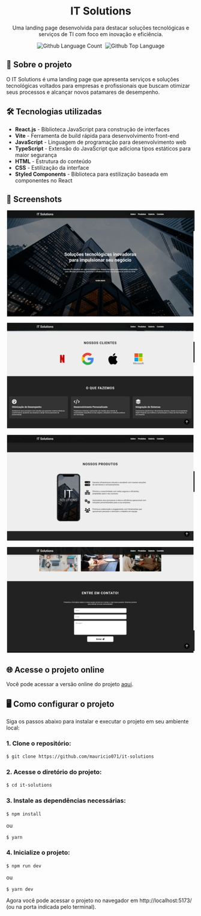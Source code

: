 <div align="center"> <h1>IT Solutions</h1> </div>

<p align="center">Uma landing page desenvolvida para destacar soluções tecnológicas e serviços de TI com foco em inovação e eficiência.</p>

<p align="center">
  <img alt="Github Language Count" src="https://img.shields.io/github/languages/count/mauricio071/it-solutions?color=00bfa6">
  <img width="1" />
  <img alt="Github Top Language" src="https://img.shields.io/github/languages/top/mauricio071/it-solutions?color=00bfa6">
</p>

## 📝 Sobre o projeto

O IT Solutions é uma landing page que apresenta serviços e soluções tecnológicas voltados para empresas e profissionais que buscam otimizar seus processos e alcançar novos patamares de desempenho. 

## 🛠 Tecnologias utilizadas

-   **React.js** - Biblioteca JavaScript para construção de interfaces
-   **Vite** - Ferramenta de build rápida para desenvolvimento front-end
-   **JavaScript** - Linguagem de programação para desenvolvimento web
-   **TypeScript** - Extensão do JavaScript que adiciona tipos estáticos para maior segurança
-   **HTML** - Estrutura do conteúdo
-   **CSS** - Estilização da interface
-   **Styled Components** - Biblioteca para estilização baseada em componentes no React

## 📸 Screenshots

<p align="center">
  <img src="./src/assets/readme-img/img-1.png" alt="Preview-Screens-1" width="500" >
</p>

<p align="center">
  <img src="./src/assets/readme-img/img-2.png" alt="Preview-Screens-2" width="500" >
</p>

<p align="center">
  <img src="./src/assets/readme-img/img-3.png" alt="Preview-Screens-3" width="500" >
</p>

<p align="center">
  <img src="./src/assets/readme-img/img-4.png" alt="Preview-Screens-4" width="500" >
</p>

## 🌐 Acesse o projeto online
Você pode acessar a versão online do projeto [aqui](https://it-solutions-ma.vercel.app/).

## 🖥️ Como configurar o projeto

Siga os passos abaixo para instalar e executar o projeto em seu ambiente local:

### 1. Clone o repositório:

```bash
$ git clone https://github.com/mauricio071/it-solutions
```

### 2. Acesse o diretório do projeto:

```bash
$ cd it-solutions
```

### 3. Instale as dependências necessárias:

```bash
$ npm install
```
ou

```bash
$ yarn
```

### 4. Inicialize o projeto:

```bash 
$ npm run dev
```
ou

```bash 
$ yarn dev
```
Agora você pode acessar o projeto no navegador em http://localhost:5173/ (ou na porta indicada pelo terminal).
